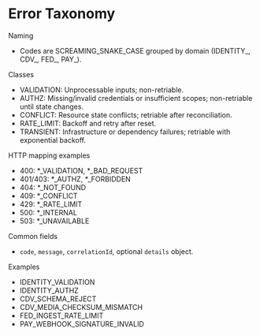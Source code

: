 # Error Taxonomy

Naming
- Codes are SCREAMING_SNAKE_CASE grouped by domain (IDENTITY_, CDV_, FED_, PAY_).

Classes
- VALIDATION: Unprocessable inputs; non-retriable.
- AUTHZ: Missing/invalid credentials or insufficient scopes; non-retriable until state changes.
- CONFLICT: Resource state conflicts; retriable after reconciliation.
- RATE_LIMIT: Backoff and retry after reset.
- TRANSIENT: Infrastructure or dependency failures; retriable with exponential backoff.

HTTP mapping examples
- 400: *_VALIDATION, *_BAD_REQUEST
- 401/403: *_AUTHZ, *_FORBIDDEN
- 404: *_NOT_FOUND
- 409: *_CONFLICT
- 429: *_RATE_LIMIT
- 500: *_INTERNAL
- 503: *_UNAVAILABLE

Common fields
- `code`, `message`, `correlationId`, optional `details` object.

Examples
- IDENTITY_VALIDATION
- IDENTITY_AUTHZ
- CDV_SCHEMA_REJECT
- CDV_MEDIA_CHECKSUM_MISMATCH
- FED_INGEST_RATE_LIMIT
- PAY_WEBHOOK_SIGNATURE_INVALID

